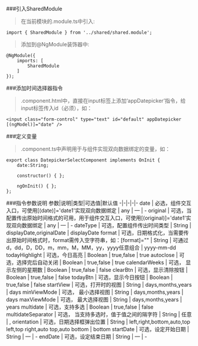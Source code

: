 ###引入SharedModule
> 在当前模块的.module.ts中引入: 

`import { SharedModule } from '../shared/shared.module';`

> 添加到@NgModule装饰器中: 

    @NgModule({
        imports: [ 
            SharedModule 
        ] 
    });

###添加时间选择器指令
> .component.html中，直接在input标签上添加‘appDatepicker’指令，给input标签传入id（必须），如：

`<input class="form-control" type="text" id="default" appDatepicker [(ngModel)]="date" />`

###定义变量
> .component.ts中声明用于与组件实现双向数据绑定的变量，如：

    export class DatepickerSelectComponent implements OnInit { 
        date:String; 

        constructor() { }; 

        ngOnInit() { }; 
    };

###指令参数说明
参数|说明|类型|可选值|默认值
-|-|-|-|-
date | 必选，组件交互入口，可使用[(date)]='date1'实现双向数据绑定 | any | — | -
original | 可选，当配置传出原始时间格式的可用，用于组件交互入口，可使用[(original)]='date1'实现双向数据绑定 | any | — | -
dateType | 可选，配置组件传出时间类型 | String | displayDate,originalDate | displayDate
format | 可选，日期格式化，当需要传出原始时间格式时，format需传入空字符串，如：[format]="" | String | 可通过d，dd，D，DD，m，mm，M，MM，yy，yyyy任意组合 | yyyy-mm-dd
todayHighlight | 可选，今日高亮 | Boolean | true,false | true
autoclose | 可选，选择完后自动关闭 | Boolean | true,false | true
calendarWeeks | 可选， 显示左侧的星期数 | Boolean | true,false | false
clearBtn | 可选，显示清除按钮 | Boolean | true,false | false
todayBtn | 可选，显示今日按钮 | Boolean | true,false | false
startView | 可选，打开时的视图 | String | days,months,years | days
minViewMode | 可选， 最小选择视图 | String | days,months,years | days
maxViewMode | 可选， 最大选择视图 | String | days,months,years | years
multidate | 可选，支持多选 | Boolean | true,false | false
multidateSeparator | 可选， 当支持多选时，值于值之间的隔字符 | String | 任意 | ,
orientation | 可选，日期选择框弹出位置 | String | left,right,bottom,auto,top left,top right,auto top,auto bottom | bottom
startDate | 可选，设定开始日期 | String | — | -
endDate | 可选，设定结束日期 | String | — | -